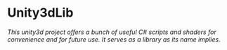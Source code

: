 # Unity3dLib 
*This unity3d project offers a bunch of useful C# scripts and shaders for convenience and for future use. It serves as a library as its name implies.*
